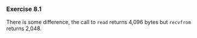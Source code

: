 ### Exercise 8.1

There is some difference, the call to `read` returns 4,096 bytes but `recvfrom` returns 2,048.
